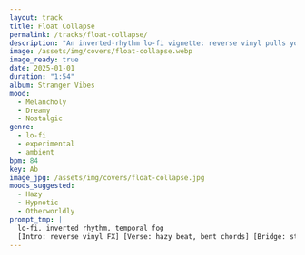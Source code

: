 ```yaml
---
layout: track
title: Float Collapse
permalink: /tracks/float-collapse/
description: "An inverted-rhythm lo-fi vignette: reverse vinyl pulls you into temporal fog as a hazy beat and bent chords wobble; time stretches in the bridge before a distant knock loop recedes."
image: /assets/img/covers/float-collapse.webp
image_ready: true
date: 2025-01-01
duration: "1:54"
album: Stranger Vibes
mood:
  - Melancholy
  - Dreamy
  - Nostalgic
genre:
  - lo-fi
  - experimental
  - ambient
bpm: 84
key: Ab
image_jpg: /assets/img/covers/float-collapse.jpg
moods_suggested:
  - Hazy
  - Hypnotic
  - Otherworldly
prompt_tmp: |
  lo-fi, inverted rhythm, temporal fog
  [Intro: reverse vinyl FX] [Verse: hazy beat, bent chords] [Bridge: stretched time] [Outro: distant knock loop]
---
```

